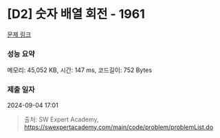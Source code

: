 # [D2] 숫자 배열 회전 - 1961 

[문제 링크](https://swexpertacademy.com/main/code/problem/problemDetail.do?contestProbId=AV5Pq-OKAVYDFAUq) 

### 성능 요약

메모리: 45,052 KB, 시간: 147 ms, 코드길이: 752 Bytes

### 제출 일자

2024-09-04 17:01



> 출처: SW Expert Academy, https://swexpertacademy.com/main/code/problem/problemList.do